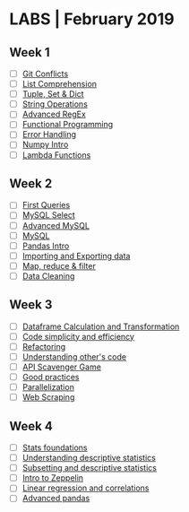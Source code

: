 # LABS | February 2019

## Week 1
- [ ] [Git Conflicts](https://github.com/ta-data-bcn/lab-resolving-git-conflicts)
- [ ] [List Comprehension](https://github.com/ta-data-bcn/lab-list-comprehensions)
- [ ] [Tuple, Set & Dict](https://github.com/ta-data-bcn/lab-tuple-set-dict)
- [ ] [String Operations](https://github.com/ta-data-bcn/lab-string-operations)
- [ ] [Advanced RegEx](https://github.com/ta-data-bcn/lab-advanced-regex)
- [ ] [Functional Programming](https://github.com/ta-data-bcn/lab-functional-programming)
- [ ] [Error Handling](https://github.com/ta-data-bcn/lab-error-handling)
- [ ] [Numpy Intro](https://github.com/ta-data-bcn/lab-numpy)
- [ ] [Lambda Functions](https://github.com/ta-data-bcn/lab-lambda-functions)

## Week 2
- [ ] [First Queries](https://github.com/ta-data-bcn/lab-mysql-first-queries)
- [ ] [MySQL Select](https://github.com/ta-data-bcn/lab-mysql-select)
- [ ] [Advanced MySQL](https://github.com/ta-data-bcn/lab-advanced-mysql)
- [ ] [MySQL](https://github.com/ta-data-bcn/lab-mysql)
- [ ] [Pandas Intro](https://github.com/ta-data-bcn/lab-intro-pandas)
- [ ] [Importing and Exporting data](https://github.com/ta-data-bcn/lab-import-export)
- [ ] [Map, reduce & filter](https://github.com/ta-data-bcn/lab-map-reduce-filter)
- [ ] [Data Cleaning](https://github.com/ta-data-bcn/lab-data-cleaning)

## Week 3
- [ ] [Dataframe Calculation and Transformation](https://github.com/ta-data-bcn/lab-df-calculation-and-transformation)
- [ ] [Code simplicity and efficiency](https://github.com/ta-data-bcn/lab-code-simplicity-efficiency)
- [ ] [Refactoring](https://github.com/ta-data-bcn/lab-refactoring)
- [ ] [Understanding other's code](https://github.com/ta-data-bcn/lab-understanding-others-code)
- [ ] [API Scavenger Game](https://github.com/ta-data-bcn/lab-api-scavenger-game)
- [ ] [Good practices](https://github.com/ta-data-bcn/lab-good-practices)
- [ ] [Parallelization](https://github.com/ta-data-bcn/lab-parallelization)
- [ ] [Web Scraping](https://github.com/ta-data-bcn/lab-web-scraping)

## Week 4
- [ ] [Stats foundations](https://github.com/ta-data-bcn/lab-statistics-foundations)
- [ ] [Understanding descriptive statistics](https://github.com/ta-data-bcn/lab-understanding-descriptive-stats)
- [ ] [Subsetting and descriptive statistics](https://github.com/ta-data-bcn/lab-subsetting-and-descriptive-stats)
- [ ] [Intro to Zeppelin](https://github.com/ta-data-bcn/lab-intro-to-zeppelin)
- [ ] [Linear regression and correlations](https://github.com/ta-data-bcn/lab-linear-regression-correlation)
- [ ] [Advanced pandas](https://github.com/ta-data-bcn/lab-advanced-pandas)
